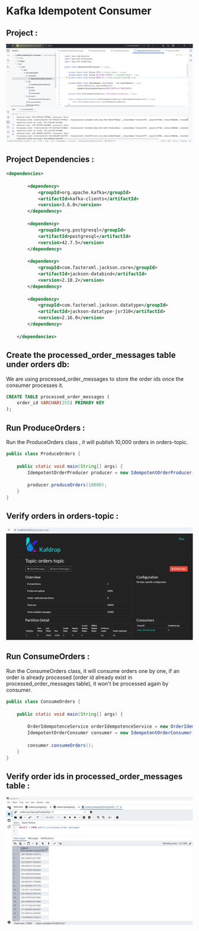 # Kafka Idempotent Consumer

## Project :

!["Idempotent Consumer"](images/idempotent-consumer.jpg)

## Project Dependencies :
```xml
<dependencies>

        <dependency>
            <groupId>org.apache.kafka</groupId>
            <artifactId>kafka-clients</artifactId>
            <version>3.6.0</version>
        </dependency>

        <dependency>
            <groupId>org.postgresql</groupId>
            <artifactId>postgresql</artifactId>
            <version>42.7.5</version>
        </dependency>

        <dependency>
            <groupId>com.fasterxml.jackson.core</groupId>
            <artifactId>jackson-databind</artifactId>
            <version>2.18.2</version>
        </dependency>

        <dependency>
            <groupId>com.fasterxml.jackson.datatype</groupId>
            <artifactId>jackson-datatype-jsr310</artifactId>
            <version>2.16.0</version>
        </dependency>

    </dependencies>
```
## Create the processed_order_messages table under orders db:

We are using processed_order_messages to store the order ids once the consumer processes it.

```sql
CREATE TABLE processed_order_messages (
    order_id VARCHAR(255) PRIMARY KEY
);
```

## Run ProduceOrders :

Run the ProduceOrders class , it will publish 10,000 orders in orders-topic.

```java
public class ProduceOrders {

    public static void main(String[] args) {
        IdempotentOrderProducer producer = new IdempotentOrderProducer();

        producer.produceOrders(10000);
    }
}
```

## Verify orders in orders-topic :

!["Orders topic"](images/orders-topic.jpg)

## Run ConsumeOrders :

Run the ConsumeOrders class, it will consume orders one by one, if an order is already processed (order id already exist in processed_order_messages table), it won't be processed again by consumer.

```java
public class ConsumeOrders {

    public static void main(String[] args) {

        OrderIdempotenceService orderIdempotenceService = new OrderIdempotenceService();
        IdempotentOrderConsumer consumer = new IdempotentOrderConsumer(orderIdempotenceService);

        consumer.consumeOrders();
    }
}
```


## Verify order ids in processed_order_messages table :

!["Processed Order Messages Table"](images/processed_order_messages.jpg)

